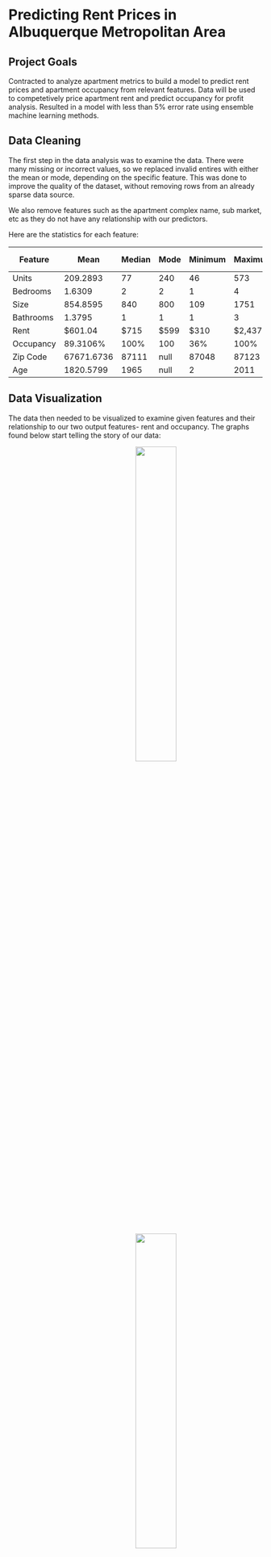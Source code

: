 # Predicting Rent Prices in Albuquerque Metropolitan Area
## Project Goals
Contracted to analyze apartment metrics to build a model to predict rent prices and apartment occupancy from relevant features. Data will be used to competetively price apartment rent and predict occupancy for profit analysis. Resulted in a model with less than 5% error rate using ensemble machine learning methods.

## Data Cleaning
The first step in the data analysis was to examine the data. There were many missing or incorrect values, so we replaced invalid entires with either the mean or mode, depending on the specific feature. This was done to improve the quality of the dataset, without removing rows from an already sparse data source.

We also remove features such as the apartment complex name, sub market, etc as they do not have any relationship with our predictors.

Here are the statistics for each feature:

| Feature	| Mean | Median | Mode | Minimum | Maximum | Standard Deviation |
| --- | --- | --- | --- | --- | --- | --- |
| Units | 209.2893 | 77 | 240 | 46 | 573 |	114.4006 |
| Bedrooms | 1.6309 | 2 | 2 | 1 | 4 | 0.7115 |
| Size | 854.8595 | 840 | 800 | 109 |1751 | 271.1651 |
| Bathrooms | 1.3795 |	1 |	1 |	1 |	3 | 0.4931 |
| Rent | $601.04 | $715 | $599 | $310 | $2,437 | $152.82 |
| Occupancy | 89.3106% | 100% | 100 | 36% | 100% | 9.0944% |
| Zip Code | 67671.6736 | 87111 | null | 87048 | 87123 | 17132.2395 |
| Age | 1820.5799 | 1965 | null | 2 | 2011 | 196.1572 |


## Data Visualization 
The data then needed to be visualized to examine given features and their relationship to our two output features- rent and occupancy. The graphs found below start telling the story of our data:

<img src="https://zclarke.dev/Apartment_Rent_Analysis/bedrooms_vs_rent.png" style="width:40%; display:inline-block; text-align:center; margin-left:20vw;"/>

<img src="https://zclarke.dev/Apartment_Rent_Analysis/size_vs_rent.png" style="width:40%; display:inline-block;  text-align:center; margin-left:20vw;"/>

<img src="https://zclarke.dev/Apartment_Rent_Analysis/units_vs_occupancy.png" style="width:40%; display:inline-block;  text-align:center; margin-left:20vw;" />

As you can see, the size of a unit and the number of bedrooms (and bathrooms) are positively correlated with the rent. This intuitively makes sense, as we expect large apartments with more amenities to be more expensive.

Interestingly enough, the number of units in an apartment complex is negatively correlated with occupancy. This is likely due to large apartment complexes having longer occupancy between renters.

We then use a correlation matrix to confirm our visual suspicions:

| Feature | Rent | Occupancy 
| --- | --- | --- |
| Units | 9% |	-22%
| Bedrooms | 40% | 8% |
| Size | 39% | -6% |
| Bathrooms |	34% |	-3% |
| ZIP	| 100% | 100% |
| Age |	100% |	100% |

The correlation matrix reflects what we learned from visualizing the data, but also brings up an alarming feature- both the zip code and age of the apartment complex are both highly correlated with rent and occupancy. Further inspection reveals that due to the sparse data, most zip codes and ages are unique, which explains the high correlation. We will remove these features, as it is unlikely they will generalize well to new sample data.

## Model Building and Analysis
The next step in our process is to build a model. We use a simple feedforward network with a small number of hidden layers. Data is normalized to prevent training errors. Evaluation on the test dataset revealed the following errors:

| Feature | Mean Percent Absolute Error |
| --- | --- |
| Rent | 4.87%  |
| Occupancy | 5.07% |


## Query Model:
<div id="query-inputs">
<label>Units:
<input id="query-Units-value" type="range" min="46" max="573" step="0.01" value="309.5" onchange="document.getElementById('query-Units').value=this.value;">
<input type="number" id="query-Units" class="query-input" value="309.5" onchange="document.getElementById('query-Units-value').value=this.value;">
</label><br>
        
<label>#_Bedrooms:
<input id="query-#_Bedrooms-value" type="range" min="1" max="4" step="0.01" value="2.5" onchange="document.getElementById('query-#_Bedrooms').value=this.value;">
<input type="number" id="query-#_Bedrooms" class="query-input" value="2.5" onchange="document.getElementById('query-#_Bedrooms-value').value=this.value;">
</label><br>
        
<label>Size:
<input id="query-Size-value" type="range" min="109" max="1751" step="0.01" value="930" onchange="document.getElementById('query-Size').value=this.value;">
<input type="number" id="query-Size" class="query-input" value="930" onchange="document.getElementById('query-Size-value').value=this.value;">
</label><br>
        
<label>#_Bathrooms:
<input id="query-#_Bathrooms-value" type="range" min="1" max="3" step="0.01" value="2" onchange="document.getElementById('query-#_Bathrooms').value=this.value;">
<input type="number" id="query-#_Bathrooms" class="query-input" value="2" onchange="document.getElementById('query-#_Bathrooms-value').value=this.value;">
</label><br>
        
<br>
<button onclick="eval();">Run Query</button>
<br><br /><br />
<b>
<p id="rent-value">Rent: </p>
</b>
<b>
<p id="occupancy-value">Occupancy: </p>
</b>
</div>



<script>
function eval(){
  var res=eval_network([
    Number(document.getElementById("query-Units-value").value)/573,
    Number(document.getElementById("query-#_Bedrooms-value").value)/4,
    Number(document.getElementById("query-Size-value").value)/1751,
    Number(document.getElementById("query-#_Bathrooms-value").value)/3,
    87123/87123,
    2011/2011
  ]);
  document.getElementById("rent-value").innerHTML="Rent: $"+(res[0]*999).toFixed(2)+" +/-$7.36";
  document.getElementById("occupancy-value").innerHTML="Occupancy: "+(res[0]*100).toFixed(2)+"% +/-4.14%";
}


function eval_network(input) {
return [1/(1+1/Math.exp(-1.1167824268341064+0.6776214838027954*(1/(1+1/Math.exp(-0.16549286246299744-0.13924993574619293*(input['0'])+0.2398795783519745*(input['1'])+0.7668423652648926*(input['2'])+0.48436564207077026*(input['3'])-0.14080971479415894*(input['4'])-0.2665686309337616*(input['5']))))+0.9796710014343262*(1/(1+1/Math.exp(-0.3486810028553009-0.11443651467561722*(input['0'])+0.4584387242794037*(input['1'])+0.9023691415786743*(input['2'])+0.600862979888916*(input['3'])-0.10812544822692871*(input['4'])-0.4033713638782501*(input['5']))))+2.587534189224243*(1/(1+1/Math.exp(-0.6857099533081055+0.2552834153175354*(input['0'])+1.1110868453979492*(input['1'])+2.0022220611572266*(input['2'])+1.0924711227416992*(input['3'])-0.7244277596473694*(input['4'])-0.7303528785705566*(input['5'])))))),1/(1+1/Math.exp(1.8970402479171753+0.8099343776702881*(1/(1+1/Math.exp(-0.16549286246299744-0.13924993574619293*(input['0'])+0.2398795783519745*(input['1'])+0.7668423652648926*(input['2'])+0.48436564207077026*(input['3'])-0.14080971479415894*(input['4'])-0.2665686309337616*(input['5']))))+0.7818050384521484*(1/(1+1/Math.exp(-0.3486810028553009-0.11443651467561722*(input['0'])+0.4584387242794037*(input['1'])+0.9023691415786743*(input['2'])+0.600862979888916*(input['3'])-0.10812544822692871*(input['4'])-0.4033713638782501*(input['5']))))+0.4910190999507904*(1/(1+1/Math.exp(-0.6857099533081055+0.2552834153175354*(input['0'])+1.1110868453979492*(input['1'])+2.0022220611572266*(input['2'])+1.0924711227416992*(input['3'])-0.7244277596473694*(input['4'])-0.7303528785705566*(input['5']))))))]
}

eval();
</script>

## Results and Future Work:
The generated model has great accuracy for the required task, with an acceptable error rate. The model could be improved with more data points and extended to other areas and markets. 

It would also be interesting to include a single image in the pipeline, to try and qunatify the aesthetic value of the property. This could be trained using the same network with a convolutional neural network used to downsample features of the image into an input vector.
